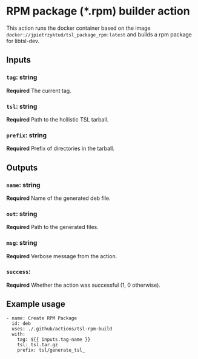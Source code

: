# RPM package (*.rpm) builder action

This action runs the docker container based on the image `docker://jpietrzyktud/tsl_package_rpm:latest` and builds a rpm package for libtsl-dev.

## Inputs

### `tag`: string

**Required**  The current tag.

### `tsl`: string

**Required**  Path to the hollistic TSL tarball.

### `prefix`: string

**Required**  Prefix of directories in the tarball.

## Outputs

### `name`: string

**Required** Name of the generated deb file.
  
### `out`: string

**Required** Path to the generated files.
  
### `msg`: string

**Required** Verbose message from the action.

### `success`:

**Required** Whether the action was successful (1, 0 otherwise).

## Example usage

    - name: Create RPM Package
      id: deb
      uses: ./.github/actions/tsl-rpm-build
      with:
        tag: ${{ inputs.tag-name }}
        tsl: tsl.tar.gz
        prefix: tsl/generate_tsl_